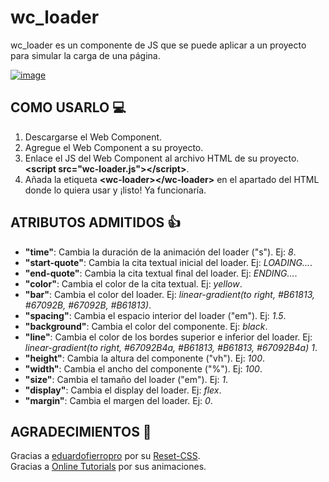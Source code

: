 # wc_loader

wc_loader es un componente de JS que se puede aplicar a un proyecto para simular la carga de una página.

[![image](https://user-images.githubusercontent.com/78848226/180853043-66e3414f-5b7a-41f3-8b2b-d8732f1329fd.png)](https://newprojectf.github.io/)


## COMO USARLO 💻

1. Descargarse el Web Component.
2. Agregue el Web Component a su proyecto.
3. Enlace el JS del Web Component al archivo HTML de su proyecto. **\<script src="wc-loader.js"\>\</script\>**.
4. Añada la etiqueta **\<wc-loader\>\</wc-loader\>** en el apartado del HTML donde lo quiera usar y ¡listo! Ya funcionaría.

## ATRIBUTOS ADMITIDOS 👍

* **"time"**: Cambia la duración de la animación del loader ("s"). Ej: *8*.  
* **"start-quote"**: Cambia la cita textual inicial del loader. Ej: *LOADING...*.  
* **"end-quote"**: Cambia la cita textual final del loader. Ej: *ENDING...*.  
* **"color"**: Cambia el color de la cita textual. Ej: *yellow*.  
* **"bar"**: Cambia el color del loader. Ej: *linear-gradient(to right, #B61813, #67092B, #67092B, #B61813)*.  
* **"spacing"**: Cambia el espacio interior del loader ("em"). Ej: *1.5*.  
* **"background"**: Cambia el color del componente. Ej: *black*.  
* **"line"**: Cambia el color de los bordes superior e inferior del loader. Ej: *linear-gradient(to right, #67092B4a, #B61813, #B61813, #67092B4a) 1*.  
* **"height"**: Cambia la altura del componente ("vh"). Ej: *100*.  
* **"width"**: Cambia el ancho del componente ("%"). Ej: *100*.  
* **"size"**: Cambia el tamaño del loader ("em"). Ej: *1*.  
* **"display"**: Cambia el display del loader. Ej: *flex*.  
* **"margin"**: Cambia el margen del loader. Ej: *0*.  

## AGRADECIMIENTOS 🎁

Gracias a [eduardofierropro](https://github.com/eduardofierropro) por su [Reset-CSS](https://github.com/eduardofierropro/Reset-CSS/blob/main/css/app.css).   
Gracias a [Online Tutorials](https://www.youtube.com/c/OnlineTutorials4Designers) por sus animaciones.
